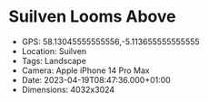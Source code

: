 # Suilven Looms Above

- GPS: 58.13045555555556,-5.113655555555555
- Location: Suilven
- Tags: Landscape
- Camera: Apple iPhone 14 Pro Max
- Date: 2023-04-19T08:47:36.000+01:00
- Dimensions: 4032x3024
